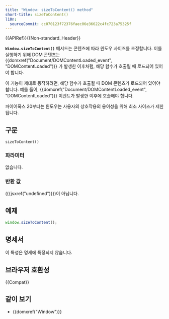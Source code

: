 ```yaml
---
title: "Window: sizeToContent() method"
short-title: sizeToContent()
l10n:
  sourceCommit: cc070123f72376faec06e36622c4fc723a75325f
---
```


{{APIRef}}{{Non-standard_Header}}

**`Window.sizeToContent()`** 메서드는 콘텐츠에 따라 윈도우 사이즈를 조정합니다. 이를 실행하기 위해 DOM 콘텐츠는 {{domxref("Document/DOMContentLoaded_event", "DOMContentLoaded")}} 가 발생한 이후처럼, 해당 함수가 호출될 때 로드되어 있어야 합니다.

이 기능이 제대로 동작하려면, 해당 함수가 호출될 때 DOM 콘텐츠가 로드되어 있어야 합니다. 예를 들어, {{domxref("Document/DOMContentLoaded_event", "DOMContentLoaded")}} 이벤트가 발생한 이후에 호출해야 합니다.

파이어폭스 20부터는 윈도우는 사용자의 상호작용의 용이성을 위해 최소 사이즈가 제한됩니다.

## 구문

```js-nolint
sizeToContent()
```

### 파라미터

없습니다.

### 반환 값

({{jsxref("undefined")}})이 아닙니다.

## 예제

```js
window.sizeToContent();
```

## 명세서

이 특성은 명세에 특정되지 않습니다.

## 브라우저 호환성

{{Compat}}

## 같이 보기

- {{domxref("Window")}}
